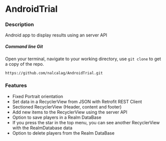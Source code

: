 # AndroidTrial

### Description
Android app to display results using an server API

##### Command line Git
Open your terminal, navigate to your working directory, use `git clone` to get a copy of the repo.

```
https://github.com/nalcalag/AndroidTrial.git
```

### Features
* Fixed Portrait orientation
* Set data in a RecyclerView from JSON with Retrofit REST Client
* Sectioned RecyclerView (Header, content and footer)
* Add new items to the RecyclerView using the server API
* Option to save players in a Realm DataBase
* If you press the star in the top menu, you can see another RecyclerView with the RealmDatabase data
* Option to delete players from the Realm DataBase

